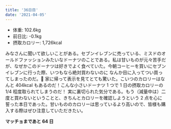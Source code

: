 ```yaml
---
title: '36日目'
date: '2021-04-05'
---
```


- 体重: 102.6kg
- 前日比: -0.1kg
- 摂取カロリー: 1,726kcal

みなさんに聞いて欲しいことがある。セブンイレブンに売っている、ミスドのオールドファッションみたいなドーナツのことである。私は甘いものが元々苦手だが、なぜかこのドーナツは好きでよく食べていた。今朝コーヒーを買いにセブンイレブンに行った際、いつもなら絶対買わないのに なんか目に入ってつい買ってしまったのだ。 家に帰って表示を見てとても驚いた。こいつのカロリーはなんと 404kcal もあるのだ！こんな小さいドーナツ 1 つで 1 日の摂取カロリーの 1/4 程度取られてしまうのだ！ 実に裏切られた気分である。もう（減量中は）二度と買わないということと、きちんとカロリーを確認しようという 2 点を心に誓った本日であった。甘いもののカロリーは思っているより高いので、皆様も購入する際はぜひ注意していただきたい。

**マッチョまであと 64 日**
